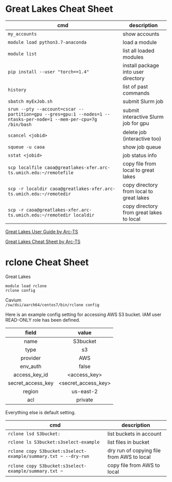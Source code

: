 # Great Lakes Cheat Sheet

cmd|description
---|---
`my_accounts`|show accounts
`module load python3.7-anaconda`|load a module
`module list`|list all loaded modules
`pip install --user "torch==1.4"`|install package into user directory
`history`|list of past commands
`sbatch myExJob.sh`|submit Slurm job
`srun --pty --account=cscar --partition=gpu --gres=gpu:1 --nodes=1 --ntasks-per-node=1 --mem-per-cpu=7g /bin/bash`|submit interactive Slurm job for gpu
`scancel <jobid>`|delete job (interactive too)
`squeue -u caoa`|show job queue
`sstat <jobid>`|job status info
`scp localfile caoa@greatlakes-xfer.arc-ts.umich.edu:~/remotefile`|copy file from local to great lakes
`scp -r localdir caoa@greatlakes-xfer.arc-ts.umich.edu:~/remotedir`|copy directory from local to great lakes
`scp -r caoa@greatlakes-xfer.arc-ts.umich.edu:~/remotedir localdir`|copy directory from great lakes to local

[Great Lakes User Guide by Arc-TS](https://arc-ts.umich.edu/greatlakes/user-guide/)

[Great Lakes Cheat Sheet by Arc-TS](
https://arc-ts.umich.edu/wp-content/uploads/sites/4/2019/11/Great-Lakes-Cheat-Sheet-11-19.pdf)


# rclone Cheat Sheet

Great Lakes
```
module load rclone
rclone config
```
Cavium  
`/sw/dsi/aarch64/centos7/bin/rclone config`

Here is an example config setting for accessing AWS S3 bucket. IAM user READ-ONLY role has been defined.

field|value
:---:|:---:
name|S3bucket
type|s3
provider|AWS
env_auth|false
access_key_id|<access_key>
secret_access_key|<secret_access_key>
region|us-east-2
acl|private
  
Everything else is default setting.

cmd|description
---|---
`rclone lsd S3bucket:`|list buckets in account
`rclone ls S3bucket:s3select-example`|list files in bucket
`rclone copy S3bucket:s3select-example/summary.txt ~ --dry-run`|dry run of copying file from AWS to local
`rclone copy S3bucket:s3select-example/summary.txt ~`|copy file from AWS to local



